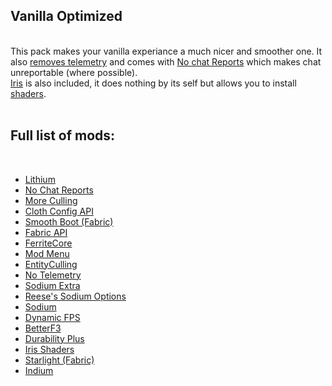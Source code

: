 <h2>Vanilla Optimized</h2>
</br>
This pack makes your vanilla experiance a much nicer and smoother one. It also  <a href="https://modrinth.com/mod/no-telemetry">removes telemetry</a> and comes with <a href="https://modrinth.com/mod/no-chat-reports">No chat Reports</a> which makes chat unreportable (where possible).</br>
<a href="https://modrinth.com/mod/iris">Iris</a> is also included, it does nothing by its self but allows you to install <a href="https://modrinth.com/shaders">shaders</a>.
</br>
</br>
<h2>Full list of mods:</h2>
</br>
<ul>
<li><a href="https://modrinth.com/mod/lithium">Lithium</a></li>
<li><a href="https://modrinth.com/mod/no-chat-reports">No Chat Reports</a></li>
<li><a href="https://modrinth.com/mod/moreculling">More Culling</a></li>
<li><a href="https://modrinth.com/mod/cloth-config">Cloth Config API</a></li>
<li><a href="https://modrinth.com/mod/smoothboot-fabric">Smooth Boot (Fabric)</a></li>
<li><a href="https://modrinth.com/mod/fabric-api">Fabric API</a></li>
<li><a href="https://modrinth.com/mod/ferrite-core">FerriteCore</a></li>
<li><a href="https://modrinth.com/mod/modmenu">Mod Menu</a></li>
<li><a href="https://modrinth.com/mod/entityculling">EntityCulling</a></li>
<li><a href="https://modrinth.com/mod/no-telemetry">No Telemetry</a></li>
<li><a href="https://modrinth.com/mod/sodium-extra">Sodium Extra</a></li>
<li><a href="https://modrinth.com/mod/reeses-sodium-options">Reese's Sodium Options</a></li>
<li><a href="https://modrinth.com/mod/sodium">Sodium</a></li>
<li><a href="https://modrinth.com/mod/dynamic-fps">Dynamic FPS</a></li>
<li><a href="https://modrinth.com/mod/betterf3">BetterF3</a></li>
<li><a href="https://modrinth.com/mod/durability-plus">Durability Plus</a></li>
<li><a href="https://modrinth.com/mod/iris">Iris Shaders</a></li>
<li><a href="https://modrinth.com/mod/starlight">Starlight (Fabric)</a></li>
<li><a href="https://modrinth.com/mod/indium">Indium</a></li>
</ul>
